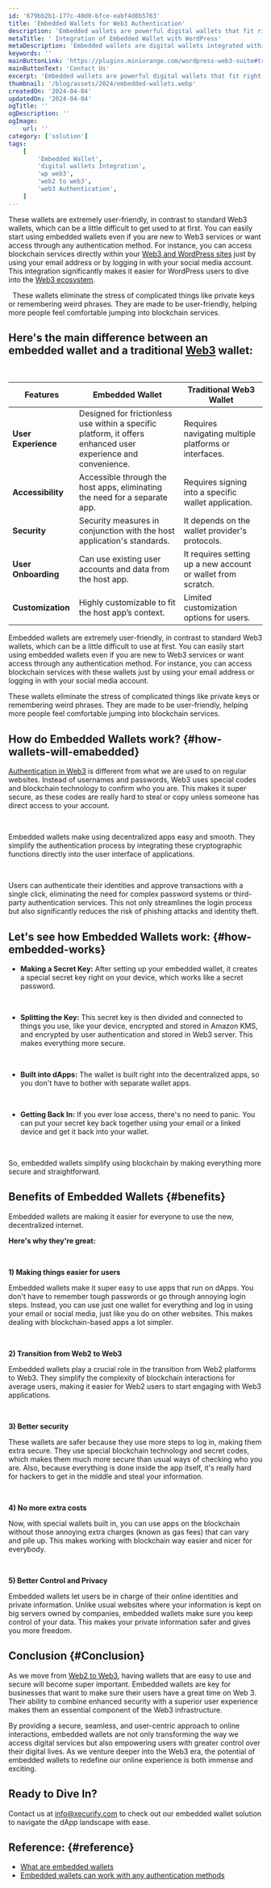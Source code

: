 ```yaml
---
id: '679bb2b1-177c-40d0-bfce-eabf4d8b5763'
title: 'Embedded Wallets for Web3 Authentication'
description: 'Embedded wallets are powerful digital wallets that fit right into your existing platforms, applications, or websites, providing users with a smooth and frictionless Web3 experience. Unlike traditional crypto wallets, embedded wallets make it easier for you to do transactions, prove who you are using Web3 Authentication, access blockchain services, and manage your digital assets without leaving the platform or going through complex blockchain interfaces.'
metaTitle: ' Integration of Embedded Wallet with WordPress'
metaDescription: 'Embedded wallets are digital wallets integrated within other applications, allowing seamless cryptocurrency transactions and management.'
keywords: ''
mainButtonLink: 'https://plugins.miniorange.com/wordpress-web3-suite#trial-form'
mainButtonText: 'Contact Us'
excerpt: 'Embedded wallets are powerful digital wallets that fit right into your existing platforms, applications, or websites, providing users with a smooth and frictionless Web3 experience. Unlike traditional crypto wallets, embedded wallets make it easier for you to do transactions, prove who you are using Web3 Authentication, access blockchain services, and manage your digital assets without leaving the platform or going through complex blockchain interfaces.'
thumbnail: '/blog/assets/2024/embedded-wallets.webp'
createdOn: '2024-04-04'
updatedOn: '2024-04-04'
ogTitle: ''
ogDescription: ''
ogImage:
    url: ''
category: ['solution']
tags:
    [
        'Embedded Wallet',
        'digital wallets Integration',
        'wp web3',
        'web2 to web3',
        'web3 Authentication',
    ]
---
```


These wallets are extremely user-friendly, in contrast to standard Web3 wallets, which can be a little difficult to get used to at first. You can easily start using embedded wallets even if you are new to Web3 services or want access through any authentication method. For instance, you can access blockchain services directly within your [Web3 and WordPress sites](https://plugins.miniorange.com/wordpress-web3-suite) just by using your email address or by logging in with your social media account. This integration significantly makes it easier for WordPress users to dive into the [Web3 ecosystem](https://www.miniorange.com/blog/web3-ecosystem/).

&nbsp;
These wallets eliminate the stress of complicated things like private keys or remembering weird phrases. They are made to be user-friendly, helping more people feel comfortable jumping into blockchain services.

## Here's the main difference between an embedded wallet and a traditional [Web3](https://www.miniorange.com/web3/) wallet:

&nbsp;

| **Features**    | **Embedded Wallet**    | **Traditional Web3 Wallet**     |
|--------|-------------------------------------------------------|-------------------------------------------------------|
| **User Experience**  | Designed for frictionless use within a specific platform, it offers enhanced user experience and convenience.  | Requires navigating multiple platforms or interfaces. |
| **Accessibility**  | Accessible through the host apps, eliminating the need for a separate app. | Requires signing into a specific wallet application.  |
| **Security**  | Security measures in conjunction with the host application's standards. | It depends on the wallet provider's protocols. |
| **User Onboarding**  | Can use existing user accounts and data from the host app. | It requires setting up a new account or wallet from scratch. |
|**Customization**  | Highly customizable to fit the host app’s context. | Limited customization options for users. |

Embedded wallets are extremely user-friendly, in contrast to standard Web3 wallets, which can be a little difficult to use at first. You can easily start using embedded wallets even if you are new to Web3 services or want access through any authentication method. For instance, you can access blockchain services with these wallets just by using your email address or logging in with your social media account. 

These wallets eliminate the stress of complicated things like private keys or remembering weird phrases. They are made to be user-friendly, helping more people feel comfortable jumping into blockchain services.


## How do Embedded Wallets work? {#how-wallets-will-emabedded}

[Authentication in Web3](https://plugins.miniorange.com/web3-wordpress-login) is different from what we are used to on regular websites. Instead of usernames and passwords, Web3 uses special codes and blockchain technology to confirm who you are. This makes it super secure, as these codes are really hard to steal or copy unless someone has direct access to your account.

&nbsp;

Embedded wallets make using decentralized apps easy and smooth. They simplify the authentication process by integrating these cryptographic functions directly into the user interface of applications. 


&nbsp;

Users can authenticate their identities and approve transactions with a single click, eliminating the need for complex password systems or third-party authentication services. This not only streamlines the login process but also significantly reduces the risk of phishing attacks and identity theft.

## Let's see how Embedded Wallets work: {#how-embedded-works}


- **Making a Secret Key:** After setting up your embedded wallet, it creates a special secret key right on your device, which works like a secret password.

&nbsp;

- **Splitting the Key:** This secret key is then divided and connected to things you use, like your device, encrypted and stored in Amazon KMS, and encrypted by user authentication and stored in Web3 server. This makes everything more secure.

&nbsp;

- **Built into dApps:** The wallet is built right into the decentralized apps, so you don't have to bother with separate wallet apps.

&nbsp;

- **Getting Back In:** If you ever lose access, there's no need to panic. You can put your secret key back together using your email or a linked device and get it back into your wallet.

&nbsp;

So, embedded wallets simplify using blockchain by making everything more secure and straightforward.

## Benefits of Embedded Wallets {#benefits}

Embedded wallets are making it easier for everyone to use the new, decentralized internet.

**Here's why they're great:**

&nbsp;

**1) Making things easier for users**

Embedded wallets make it super easy to use apps that run on dApps. You don't have to remember tough passwords or go through annoying login steps. Instead, you can use just one wallet for everything and log in using your email or social media, just like you do on other websites. This makes dealing with blockchain-based apps a lot simpler.

&nbsp;

**2) Transition from Web2 to Web3**

Embedded wallets play a crucial role in the transition from Web2 platforms to Web3. They simplify the complexity of blockchain interactions for average users, making it easier for Web2 users to start engaging with Web3 applications. 

&nbsp;

**3) Better security**

These wallets are safer because they use more steps to log in, making them extra secure. They use special blockchain technology and secret codes, which makes them much more secure than usual ways of checking who you are. Also, because everything is done inside the app itself, it's really hard for hackers to get in the middle and steal your information.

&nbsp;

**4) No more extra costs**

Now, with special wallets built in, you can use apps on the blockchain without those annoying extra charges (known as gas fees) that can vary and pile up. This makes working with blockchain way easier and nicer for everybody.

&nbsp;

**5) Better Control and Privacy**

Embedded wallets let users be in charge of their online identities and private information. Unlike usual websites where your information is kept on big servers owned by companies, embedded wallets make sure you keep control of your data. This makes your private information safer and gives you more freedom.




## Conclusion {#Conclusion}

As we move from [Web2 to Web3](https://plugins.miniorange.com/web3-for-web2-users), having wallets that are easy to use and secure will become super important. Embedded wallets are key for businesses that want to make sure their users have a great time on Web 3. Their ability to combine enhanced security with a superior user experience makes them an essential component of the Web3 infrastructure. 

By providing a secure, seamless, and user-centric approach to online interactions, embedded wallets are not only transforming the way we access digital services but also empowering users with greater control over their digital lives. As we venture deeper into the Web3 era, the potential of embedded wallets to redefine our online experience is both immense and exciting.

## Ready to Dive In?
Contact us at [info@xecurify.com](mailto:info@xecurify.com) to check out our embedded wallet solution to navigate the dApp landscape with ease.

## Reference: {#reference}
- [What are embedded wallets](https://blog.thirdweb.com/what-are-embedded-wallets/)
- [Embedded wallets can work with any authentication methods](https://blog.thirdweb.com/changelog/embedded-wallets-now-work-with-any-authentication-method/)

